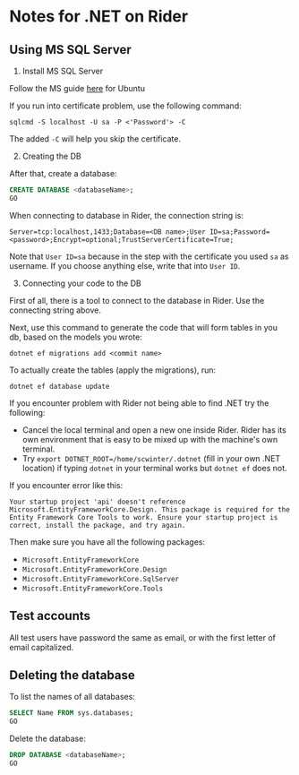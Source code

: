 # Notes for .NET on Rider

## Using MS SQL Server

1. Install MS SQL Server

Follow the MS guide [here](https://learn.microsoft.com/en-us/sql/linux/quickstart-install-connect-ubuntu?view=sql-server-ver16&tabs=ubuntu2004) for Ubuntu

If you run into certificate problem, use the following command:

```shell
sqlcmd -S localhost -U sa -P <'Password'> -C
```

The added `-C` will help you skip the certificate.

2. Creating the DB

After that, create a database:

```sql
CREATE DATABASE <databaseName>;
GO
```

When connecting to database in Rider, the connection string is:

```text
Server=tcp:localhost,1433;Database=<DB name>;User ID=sa;Password=<password>;Encrypt=optional;TrustServerCertificate=True;
```

Note that `User ID=sa` because in the step with the certificate you used `sa` as username. If you choose anything else, write that into `User ID`.

3. Connecting your code to the DB

First of all, there is a tool to connect to the database in Rider. Use the connecting string above.

Next, use this command to generate the code that will form tables in you db, based on the models you wrote:

```shell
dotnet ef migrations add <commit name>
```

To actually create the tables (apply the migrations), run:

```shell
dotnet ef database update
```

If you encounter problem with Rider not being able to find .NET try the following:
- Cancel the local terminal and open a new one inside Rider. Rider has its own environment that is easy to be mixed up with the machine's own terminal.
- Try `export DOTNET_ROOT=/home/scwinter/.dotnet` (fill in your own .NET location) if typing `dotnet` in your terminal works but `dotnet ef` does not.

If you encounter error like this:

```text
Your startup project 'api' doesn't reference Microsoft.EntityFrameworkCore.Design. This package is required for the Entity Framework Core Tools to work. Ensure your startup project is correct, install the package, and try again.
```

Then make sure you have all the following packages:
- `Microsoft.EntityFrameworkCore`
- `Microsoft.EntityFrameworkCore.Design`
- `Microsoft.EntityFrameworkCore.SqlServer`
- `Microsoft.EntityFrameworkCore.Tools`

## Test accounts

All test users have password the same as email, or with the first letter of email capitalized.

## Deleting the database

To list the names of all databases:

```sql
SELECT Name FROM sys.databases;
GO
```

Delete the database:

```sql
DROP DATABASE <databaseName>;
GO
```
